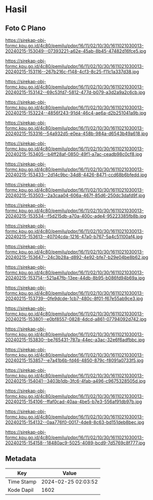 # Hasil

## Foto C Plano

https://sirekap-obj-formc.kpu.go.id/4c80/pemilu/pdpr/16/11/02/10/30/1611021030013-20240215-153049--07393221-a62e-45ab-8b45-47482d16fce5.jpg

https://sirekap-obj-formc.kpu.go.id/4c80/pemilu/pdpr/16/11/02/10/30/1611021030013-20240215-153116--267b216c-f148-4cf3-8c25-f11c1a337d38.jpg

https://sirekap-obj-formc.kpu.go.id/4c80/pemilu/pdpr/16/11/02/10/30/1611021030013-20240215-153142--69c53fd7-5812-477d-b079-a3d2a9a2c6cb.jpg

https://sirekap-obj-formc.kpu.go.id/4c80/pemilu/pdpr/16/11/02/10/30/1611021030013-20240215-153224--4856f243-91d4-46c4-ae6a-d2b251041a9b.jpg

https://sirekap-obj-formc.kpu.go.id/4c80/pemilu/pdpr/16/11/02/10/30/1611021030013-20240215-153316--54a932d5-e0ea-458b-984a-d6543b49a618.jpg

https://sirekap-obj-formc.kpu.go.id/4c80/pemilu/pdpr/16/11/02/10/30/1611021030013-20240215-153405--b4ff28af-0850-49f1-a7ac-ceadb98c0cf8.jpg

https://sirekap-obj-formc.kpu.go.id/4c80/pemilu/pdpr/16/11/02/10/30/1611021030013-20240215-153433--2d14c9bc-34d8-4426-8471-ccd68b6bfedd.jpg

https://sirekap-obj-formc.kpu.go.id/4c80/pemilu/pdpr/16/11/02/10/30/1611021030013-20240215-153503--2a3caa04-606a-467f-85d6-250dc3dafd9f.jpg

https://sirekap-obj-formc.kpu.go.id/4c80/pemilu/pdpr/16/11/02/10/30/1611021030013-20240215-153534--f5d215db-a70a-400c-ade4-95223385fb8b.jpg

https://sirekap-obj-formc.kpu.go.id/4c80/pemilu/pdpr/16/11/02/10/30/1611021030013-20240215-153613--40704cda-1216-47a0-b767-5a4c51100af4.jpg

https://sirekap-obj-formc.kpu.go.id/4c80/pemilu/pdpr/16/11/02/10/30/1611021030013-20240215-153647--24c3b28a-d892-4e92-bfe7-b29e04be8b62.jpg

https://sirekap-obj-formc.kpu.go.id/4c80/pemilu/pdpr/16/11/02/10/30/1611021030013-20240215-153714--521a47fb-13ee-44db-8b95-b086fd94b69a.jpg

https://sirekap-obj-formc.kpu.go.id/4c80/pemilu/pdpr/16/11/02/10/30/1611021030013-20240215-153739--0fe9dcde-1cb7-480c-8f01-f67e55ab9ce3.jpg

https://sirekap-obj-formc.kpu.go.id/4c80/pemilu/pdpr/16/11/02/10/30/1611021030013-20240215-153801--e0bf8557-0828-4dcd-a861-07794092d742.jpg

https://sirekap-obj-formc.kpu.go.id/4c80/pemilu/pdpr/16/11/02/10/30/1611021030013-20240215-153830--be765431-787a-44ec-a3ac-32e6f6adfbbc.jpg

https://sirekap-obj-formc.kpu.go.id/4c80/pemilu/pdpr/16/11/02/10/30/1611021030013-20240215-153857--e7a41b6b-fd46-4850-879c-f8091a0733f5.jpg

https://sirekap-obj-formc.kpu.go.id/4c80/pemilu/pdpr/16/11/02/10/30/1611021030013-20240215-154041--3403b1db-3fc6-4fab-a496-c9675328505d.jpg

https://sirekap-obj-formc.kpu.go.id/4c80/pemilu/pdpr/16/11/02/10/30/1611021030013-20240215-154106--ffaf0cad-40aa-4be5-b7e3-556af91db97b.jpg

https://sirekap-obj-formc.kpu.go.id/4c80/pemilu/pdpr/16/11/02/10/30/1611021030013-20240215-154132--0aa776f0-0017-4de8-8c63-bd151deb8bec.jpg

https://sirekap-obj-formc.kpu.go.id/4c80/pemilu/pdpr/16/11/02/10/30/1611021030013-20240215-154158--18480ac9-5025-4089-bcd9-7d5769c8f777.jpg


## Metadata

| Key        | Value               |
| ---------- | ------------------- |
| Time Stamp | 2024-02-25 02:03:52 |
| Kode Dapil | 1602                |



